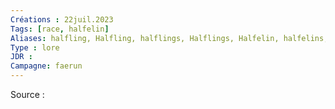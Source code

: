 ```yaml
---
Créations : 22juil.2023
Tags: [race, halfelin]
Aliases: halfling, Halfling, halflings, Halflings, Halfelin, halfelins, halfelin
Type : lore
JDR : 
Campagne: faerun
---
```


Source :